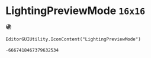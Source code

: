 # LightingPreviewMode `16x16`
<img src="/img/LightingPreviewMode.png" width=16 height=16>

``` CSharp
EditorGUIUtility.IconContent("LightingPreviewMode")
```
```
-6667418467379632534
```
